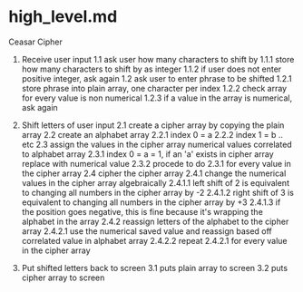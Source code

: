 # high_level.md

Ceasar Cipher
1. Receive user input
  1.1 ask user how many characters to shift by
    1.1.1 store how many characters to shift by as integer
    1.1.2 if user does not enter positive integer, ask again
  1.2 ask user to enter phrase to be shifted
    1.2.1 store phrase into plain array, one character per index
    1.2.2 check array for every value is non numerical
    1.2.3 if a value in the array is numerical, ask again

2. Shift letters of user input
  2.1 create a cipher array by copying the plain array
  2.2 create an alphabet array
    2.2.1 index 0 = a
    2.2.2 index 1 = b .. etc
  2.3 assign the values in the cipher array numerical values correlated to alphabet array
    2.3.1 index 0 = a = 1, if an 'a' exists in cipher array replace with numerical value
    2.3.2 procede to do 2.3.1 for every value in the cipher array
  2.4 cipher the cipher array
    2.4.1 change the numerical values in the cipher array algebraically
      2.4.1.1 left shift of 2 is equivalent to changing all numbers in the cipher array by -2
      2.4.1.2 right shift of 3 is equivalent to changing all numbers in the cipher array by +3
      2.4.1.3 if the position goes negative, this is fine because it's wrapping the alphabet in the array
    2.4.2 reassign letters of the alphabet to the cipher array
      2.4.2.1 use the numerical saved value and reassign based off correlated value in alphabet array
      2.4.2.2 repeat 2.4.2.1 for every value in the cipher array

3. Put shifted letters back to screen
  3.1 puts plain array to screen
  3.2 puts cipher array to screen
